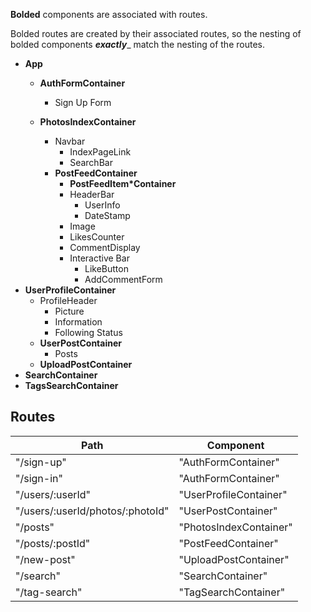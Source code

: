 **Bolded** components are associated with routes.

Bolded routes are created by their associated routes, so the nesting of bolded components _**exactly**__ match the nesting of the routes.

* **App**
  * **AuthFormContainer**
    * Sign Up Form

  * **PhotosIndexContainer**
    * Navbar
      * IndexPageLink
      * SearchBar
    * **PostFeedContainer**
      * **PostFeedItem*Container**
      * HeaderBar
        * UserInfo
        * DateStamp
      * Image
      * LikesCounter
      * CommentDisplay
      * Interactive Bar
        * LikeButton
        * AddCommentForm
* **UserProfileContainer**
  * ProfileHeader
    * Picture
    * Information
    * Following Status
  * **UserPostContainer**
    * Posts
  * **UploadPostContainer**
* **SearchContainer**
* **TagsSearchContainer**

## Routes

|Path   | Component   |
|-------|-------------|
| "/sign-up" | "AuthFormContainer" |
| "/sign-in" | "AuthFormContainer" |
| "/users/:userId" | "UserProfileContainer" |
| "/users/:userId/photos/:photoId" | "UserPostContainer" |
| "/posts" | "PhotosIndexContainer" |
| "/posts/:postId" | "PostFeedContainer" |
| "/new-post" | "UploadPostContainer" |
| "/search" | "SearchContainer" |
| "/tag-search" | "TagSearchContainer" |
